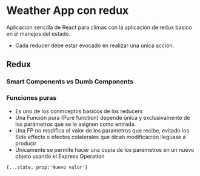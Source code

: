 # Weather App con redux
Aplicacion sencilla de React para climas con  la aplicacion de redux basico en el manejos del estado.
* Cada reducer debe estar evocado en realizar una unica accion.
## Redux
### Smart Components vs Dumb Components
### Funciones puras
* Es uno de los conmceptos basicos de los reducers
* Una Función pura (Pure function) depende única y exclusivamente de los parámetros que se le asignen como entrada.
* Una FP no modifica el valor de los parametros que recibe, evitado los Side effects o efectos colaterales que dicah modificación lleguase a producir
* Unicamente se permite hacer una copia de los paremetros en un nuevo objeto usando el Express Operation
```
{...state, prop:'Nuevo valor'}
```


